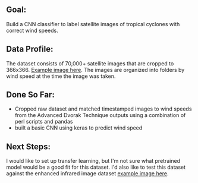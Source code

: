 ## Goal:

Build a CNN classifier to label satellite images of tropical cyclones with correct wind speeds. 

## Data Profile:

The dataset consists of 70,000+ satellite images that are cropped to 366x366. [Example image here](). The images are organized into folders by wind speed at the time the image was taken. 

## Done So Far:

* Cropped raw dataset and matched timestamped images to wind speeds from the Advanced Dvorak Technique outputs using a combination of perl scripts and pandas
* built a basic CNN using keras to predict wind speed 

## Next Steps: 

I would like to set up transfer learning, but I'm not sure what pretrained model would be a good fit for this dataset. I'd also like to test this dataset against the enhanced infrared image dataset [example image here]().
